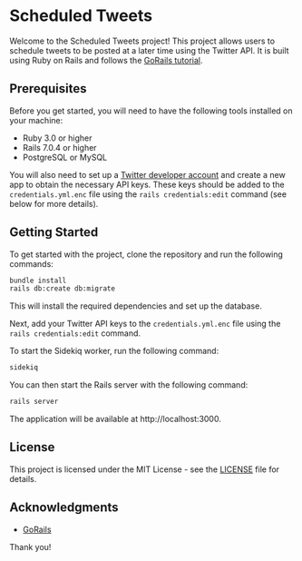 # Scheduled Tweets

Welcome to the Scheduled Tweets project!
This project allows users to schedule tweets to be posted at a later time using the Twitter API.
It is built using Ruby on Rails and follows the [GoRails tutorial](https://gorails.com/episodes/scheduled-tweets-with-sidekiq).

## Prerequisites

Before you get started, you will need to have the following tools installed on your machine:

- Ruby 3.0 or higher
- Rails 7.0.4 or higher
- PostgreSQL or MySQL

You will also need to set up a [Twitter developer account](https://developer.twitter.com/) and create a new app to obtain the necessary API keys. These keys should be added to the `credentials.yml.enc` file using the `rails credentials:edit` command (see below for more details).

## Getting Started

To get started with the project, clone the repository and run the following commands:

```bash
bundle install
rails db:create db:migrate
```


This will install the required dependencies and set up the database.

Next, add your Twitter API keys to the `credentials.yml.enc` file using the `rails credentials:edit` command.

To start the Sidekiq worker, run the following command:

```bash
sidekiq
```


You can then start the Rails server with the following command:

```bash
rails server
```

The application will be available at http://localhost:3000.

## License

This project is licensed under the MIT License - see the [LICENSE](LICENSE) file for details.

## Acknowledgments

* [GoRails](https://gorails.com/)

Thank you!
